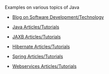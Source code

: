 Examples on various topics of Java

- <a href="http://lalit-bhatt.blogspot.in">Blog on Software Development/Technology</a>

- <a href="http://lalit-bhatt.blogspot.in/p/java.html">Java Articles/Tutorials</a>
- <a href="http://lalit-bhatt.blogspot.in/p/jaxb.html">JAXB Articles/Tutorials</a>
- <a href="http://lalit-bhatt.blogspot.in/p/hibernate.html">Hibernate Articles/Tutorials</a>
- <a href="http://lalit-bhatt.blogspot.in/p/spring-framework.html">Spring Articles/Tutorials</a>
- <a href="http://lalit-bhatt.blogspot.com/p/java-web-services-frameworks.html">Webservices Articles/Tutorials</a>


